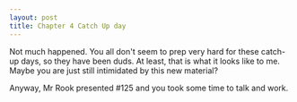 ```yaml
---
layout: post
title: Chapter 4 Catch Up day
---
```


Not much happened. You all don't seem to prep very hard for these catch-up days,
so they have been duds. At least, that is what it looks like to me. Maybe you are
just still intimidated by this new material?

Anyway, Mr Rook presented \#125 and you took some time to talk and work.
